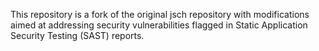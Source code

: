 This repository is a fork of the original jsch repository with modifications aimed at addressing security vulnerabilities flagged in Static Application Security Testing (SAST) reports.
